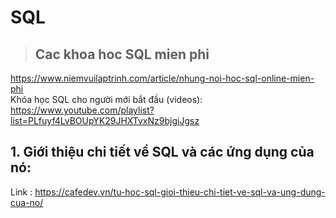 # SQL
>## Cac khoa hoc SQL mien phi
https://www.niemvuilaptrinh.com/article/nhung-noi-hoc-sql-online-mien-phi   
Khóa học SQL cho người mới bắt đầu (videos): https://www.youtube.com/playlist?list=PLfuyf4LvBOUpYK29JHXTvxNz9bjgiJgsz

## 1. Giới thiệu chi tiết về SQL và các ứng dụng của nó:

Link : https://cafedev.vn/tu-hoc-sql-gioi-thieu-chi-tiet-ve-sql-va-ung-dung-cua-no/


